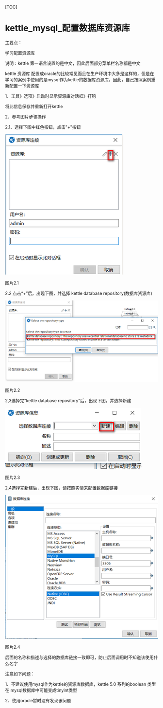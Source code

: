 [TOC]

# kettle_mysql_配置数据库资源库



主要点：

学习配置资源库

说明：kettle 第一语言设置的是中文，因此后面部分菜单栏名称都是中文

kettle 资源库 配置成oracle的比较常见而且在生产环境中大多是这样的，但是在学习的案例中使用的是mysql作为kettle的数据库资源库，因此，自己按照案例重新配置一下资源库

1、工具》选项》启动时显示资源库对话框》打钩

将此信息保存并重新打开kettle

2、参考图片步骤操作

2.1、选择下图中红色按钮，点击"+"按钮

![img](../img_src/cd1f7399b51b44eeae431fd655bd6607/clipboard.png)

图片2.1

2.2 点击“+”后，出现下图，并选择 kettle database repository(数据库资源库)

![img](../img_src/61473f4a384742d18a06817b93a135f4/clipboard.png)

图片2.2

2,3选择完“kettle database repository”后，出现下图，并选择新建

![img](../img_src/6abb95b7995548768f71e7f3ecb3a753/clipboard.png)

图片2.3

2.4选择完新建后，出现下图，请按照实情来配置数据库链接

![img](../img_src/94d47251cc0c412ab82ca8e18e63ab4b/clipboard.png)

图片2.4

后面的名称和描述与选择的数据库链接一致即可，防止后面调用时不知道该使用什么名字

注意如下问题：

1、不建议使用mysql作为kettle的资源库数据库，kettle 5.0 系列的boolean 类型在 mysql数据库中可能变成tinyint类型

2、使用oracle暂时没有发现该问题